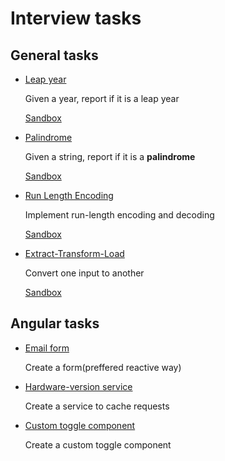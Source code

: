 # Interview tasks

## General tasks

- [Leap year](1_General/1_leap-year)

  Given a year, report if it is a leap year

  [Sandbox](https://codesandbox.io/s/leap-year-64xic)

- [Palindrome](1_General/2_palindrome)

  Given a string, report if it is a **palindrome**

  [Sandbox](https://codesandbox.io/s/is-palindrome-1grnh)

- [Run Length Encoding](1_General/3_run-length-encoding)

  Implement run-length encoding and decoding

  [Sandbox](https://codesandbox.io/s/run-length-encoding-ig4rm)

- [Extract-Transform-Load](1_General/4_extract-transform-load)

  Convert one input to another

  [Sandbox](https://codesandbox.io/s/extract-transform-load-c90jr)



## Angular tasks
- [Email form](2_Angular/1_email-form)

    Create a form(preffered reactive way)
- [Hardware-version service](2_Angular/2_hwv-service)

    Create a service to cache requests
- [Custom toggle component](2_Angular/3_custom-toggle)

    Create a custom toggle component
